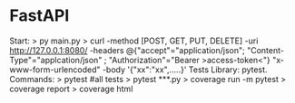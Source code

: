 # FastAPI

Start: > py main.py
       > curl -method [POST, GET, PUT, DELETE] -uri <http://127.0.0.1:8080/>
              -headers @{"accept"="application/json"; "Content-Type"="applcation/json"      ; "Authorization"="Bearer >access-token<"}
                                                                     "x-www-form-urlencoded"
              -body '{"xx":"xx",.....}'
Tests
Library: pytest.
Commands: > pytest #all tests
          > pytest ***.py
          > coverage run -m pytest
          > coverage  report
          > coverage html
